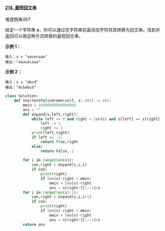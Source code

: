 #### [214. 最短回文串](https://leetcode.cn/problems/shortest-palindrome/)

难度困难467

给定一个字符串 ***s***，你可以通过在字符串前面添加字符将其转换为回文串。找到并返回可以用这种方式转换的最短回文串。

 

**示例 1：**

```
输入：s = "aacecaaa"
输出："aaacecaaa"
```

**示例 2：**

```
输入：s = "abcd"
输出："dcbabcd"
```

```python
class Solution:
    def shortestPalindrome(self, s: str) -> str:
        mmin = 10000000000000000
        ans = ""
        def expand(s,left,right):
            while left >= 0 and right < len(s) and s[left] == s[right]:
                left -= 1
                right += 1
            print(left,right)
            if left == -1:
                return True,right
            else:
                return False,-1
        
        for i in range(len(s)):
            can,right = expand(s,i,i)
            if can:
                print(right)
                if len(s)-right < mmin:
                    mmin = len(s)-right
                    ans = s[right:][::-1]+s
        for i in range(len(s)-1):
            can,right = expand(s,i,i+1)
            if can:
                print(right)
                if len(s)-right < mmin:
                    mmin = len(s)-right
                    ans = s[right:][::-1]+s
        return ans
```

